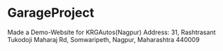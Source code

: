 # GarageProject
Made a Demo-Website for KRGAutos(Nagpur)
Address: 31, Rashtrasant Tukodoji Maharaj Rd, Somwaripeth, Nagpur, Maharashtra 440009
